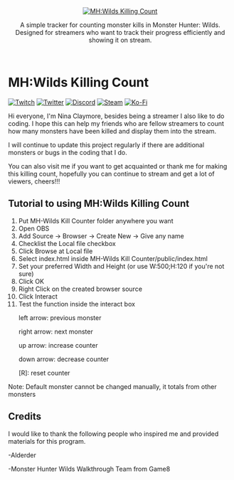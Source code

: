 <div align="center">
  <a href="https://www.monsterhunter.com/wilds/en-us/">
    <img src="https://cdn2.steamgriddb.com/logo/af1c200b37867473a824e7c94e98d4ec.png" alt="MH:Wilds Killing Count"/>
  </a>
  
  <p align="center">
    A simple tracker for counting monster kills in Monster Hunter: Wilds.
    Designed for streamers who want to track their progress efficiently and showing it on stream.
  </p>

</div>

<br/>

# MH:Wilds Killing Count

[![Twitch](https://img.shields.io/badge/Twitch-NinaClaymore-blue?logo=twitch)](https://www.twitch.tv/ninaclaymore)
[![Twitter](https://img.shields.io/badge/X-Nina-blue?logo=x)](https://x.com/Naninaninue)
[![Discord](https://img.shields.io/badge/Discord-Nina-blue?logo=discord)](https://discord.gg/zZB5qjaddZ)
[![Steam](https://img.shields.io/badge/Steam-Nina-blue?logo=steam)](https://steamcommunity.com/id/ninacyl/)
[![Ko-Fi](https://img.shields.io/badge/KoFi-NinaClaymore-blue?logo=KoFi)](https://ko-fi.com/ninaclaymore)



Hi everyone, I'm Nina Claymore, besides being a streamer I also like to do coding.
I hope this can help my friends who are fellow streamers to count how many monsters have been killed and display them into the stream.

I will continue to update this project regularly if there are additional monsters or bugs in the coding that I do.

You can also visit me if you want to get acquainted or thank me for making this killing count, hopefully you can continue to stream and get a lot of viewers, cheers!!!

## Tutorial to using MH:Wilds Killing Count
1. Put MH-Wilds Kill Counter folder anywhere you want
2. Open OBS
3. Add Source -> Browser -> Create New -> Give any name
4. Checklist the Local file checkbox
5. Click Browse at Local file
6. Select index.html inside MH-Wilds Kill Counter/public/index.html
7. Set your preferred Width and Height (or use W:500;H:120 if you're not sure)
8. Click OK
9. Right Click on the created browser source
10. Click Interact
11. Test the function inside the interact box
	<p>left arrow: previous monster</p>
	<p>right arrow: next monster</p>
	<p>up arrow: increase counter</p>
	<p>down arrow: decrease counter</p>
	<p>[R]: reset counter</p>
<p>Note: Default monster cannot be changed manually, it totals from other monsters</p>

## Credits

I would like to thank the following people who inspired me and provided materials for this program.
<p>-Alderder</p>
<p>-Monster Hunter Wilds Walkthrough Team from Game8</p>
